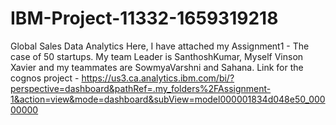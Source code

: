 # IBM-Project-11332-1659319218
Global Sales Data Analytics
Here, I have attached my Assignment1 - The case of 50 startups.
My team Leader is SanthoshKumar,
Myself Vinson Xavier and my teammates are 
SowmyaVarshni and Sahana.
Link for the cognos project - https://us3.ca.analytics.ibm.com/bi/?perspective=dashboard&pathRef=.my_folders%2FAssignment-1&action=view&mode=dashboard&subView=model000001834d048e50_00000000
